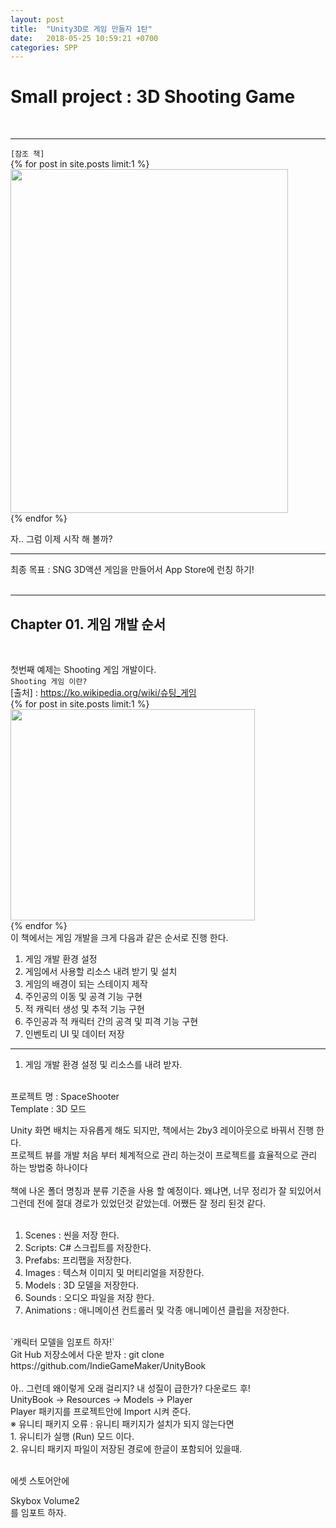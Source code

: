 ```yaml
---
layout: post
title:  "Unity3D로 게임 만들자 1탄"
date:   2018-05-25 10:59:21 +0700
categories: SPP
---
```

<h1> Small project : 3D Shooting Game </h1> <br>

---
`[참조 책]` <br>
{% for post in site.posts limit:1 %}
<img src="https://paypulse.github.io/assets/images/unityBook.png" width="444" height="550"/>  
{% endfor %}
<br>

자.. 그럼 이제 시작 해 볼까?

---
<div class="redFont"> 최종 목표 : SNG 3D액션 게임을 만들어서 App Store에 런칭 하기!
</div><br>

---
<h2>Chapter 01. 게임 개발 순서 </h2><br>

첫번째 예제는 Shooting 게임 개발이다. <br>
`Shooting 게임 이란?` <br>
[출처] : https://ko.wikipedia.org/wiki/슈팅_게임 <br>
{% for post in site.posts limit:1 %}
<img src="https://paypulse.github.io/assets/images/shootingEx1.png" width="391" height="338"/>  
{% endfor %}
<br>
이 책에서는 게임 개발을 크게 다음과 같은 순서로 진행 한다. <br>
1. 게임 개발 환경 설정 <br>
2. 게임에서 사용할 리소스 내려 받기 및 설치 <br>
3. 게임의 배경이 되는 스테이지 제작 <br>
4. 주인공의 이동 및 공격 기능 구현 <br>
5. 적 캐릭터 생성 및 추적 기능 구현 <br>
6. 주인공과 적 캐릭터 간의 공격 및 피격 기능 구현 <br>
7. 인벤토리 UI 및 데이터 저장 <br>

---
1. 게임 개발 환경 설정 및 리소스를 내려 받자. <br>
<br>
프로젝트 명 : SpaceShooter <br>
Template   : 3D 모드 <br>

Unity 화면 배치는 자유롭게 해도 되지만, 책에서는 2by3 레이아웃으로 바꿔서 진행 한다.<br>
프로젝트 뷰를 개발 처음 부터 체계적으로 관리 하는것이 프로젝트를 효율적으로 관리 하는 방법중 하나이다 <br>
<br>
책에 나온 폴더 명칭과 분류 기준을 사용 할 예정이다. 왜냐면, 너무 정리가 잘 되있어서 <br>
그런데 전에 절대 경로가 있었던것 같았는데. 어쨌든 잘 정리 된것 같다. <br>
<br>
01. Scenes : 씬을 저장 한다. <br>
02. Scripts: C# 스크립트를 저장한다. <br>
03. Prefabs: 프리팹을 저장한다. <br>
04. Images : 텍스쳐 이미지 및 머티리얼을 저장한다.<br>
05. Models : 3D 모델을 저장한다. <br>
06. Sounds : 오디오 파일을 저장 한다. <br>
07. Animations : 애니메이션 컨트롤러 및 각종 애니메이션 클립을 저장한다. <br>

<br>
`캐릭터 모델을 임포트 하자!` <br>
<div class="blueFont">Git Hub 저장소에서 다운 받자 :
 git clone https://github.com/IndieGameMaker/UnityBook
</div><br>
아.. 그런데 왜이렇게 오래 걸리지? 내 성질이 급한가? 다운로드 후! <br>
<div class="blueFont"> UnityBook  -> Resources -> Models -> Player
</div> Player 패키지를 프로젝트안에 Import 시켜 준다. <br>

<div class="redFont">
  ※ 유니티 패키지 오류 : 유니티 패키지가 설치가 되지 않는다면 <br>
  1. 유니티가 실행 (Run) 모드 이다.<br>
  2. 유니티 패키지 파일이 저장된 경로에 한글이 포함되어 있을때.
</div><br>

에셋 스토어안에
<div class="blueFont"> Skybox Volume2
</div>를 임포트 하자. <br>
